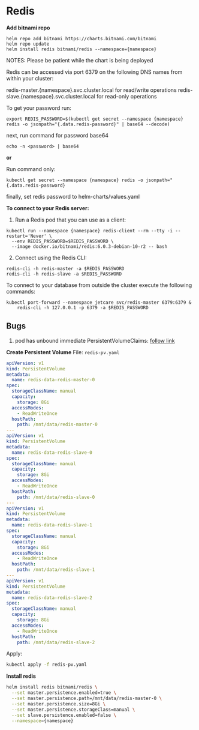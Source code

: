 # Redis

**Add bitnami repo**

```none
helm repo add bitnami https://charts.bitnami.com/bitnami
helm repo update
helm install redis bitnami/redis --namespace={namespace}
```

NOTES: Please be patient while the chart is being deployed

Redis can be accessed via port 6379 on the following DNS names from within your cluster:

redis-master.{namespace}.svc.cluster.local for read/write operations
redis-slave.{namespace}.svc.cluster.local for read-only operations

To get your password run:

```none
export REDIS_PASSWORD=$(kubectl get secret --namespace {namespace} redis -o jsonpath="{.data.redis-password}" | base64 --decode)
```

next, run command for password base64

```none
echo -n <password> | base64
```

**or**

Run command only:

```none
kubectl get secret --namespace {namespace} redis -o jsonpath="{.data.redis-password}
```

finally, set redis password to helm-charts/values.yaml

**To connect to your Redis server:**

1. Run a Redis pod that you can use as a client:

```none
kubectl run --namespace {namespace} redis-client --rm --tty -i --restart='Never' \
  --env REDIS_PASSWORD=$REDIS_PASSWORD \
  --image docker.io/bitnami/redis:6.0.3-debian-10-r2 -- bash
```

2. Connect using the Redis CLI:

```none
redis-cli -h redis-master -a $REDIS_PASSWORD
redis-cli -h redis-slave -a $REDIS_PASSWORD
```

To connect to your database from outside the cluster execute the following commands:

```none
kubectl port-forward --namespace jetcare svc/redis-master 6379:6379 &
    redis-cli -h 127.0.0.1 -p 6379 -a $REDIS_PASSWORD
```

## Bugs

1. pod has unbound immediate PersistentVolumeClaims: [follow link](https://medium.com/@thanawitsupinnapong/setting-up-redis-in-kubernetes-with-helm-and-manual-persistent-volume-f1d52fa1919f)

**Create Persistent Volume**
File: `redis-pv.yaml`

```yaml
apiVersion: v1
kind: PersistentVolume
metadata:
  name: redis-data-redis-master-0
spec:
  storageClassName: manual
  capacity:
    storage: 8Gi
  accessModes:
    - ReadWriteOnce
  hostPath:
    path: /mnt/data/redis-master-0
---
apiVersion: v1
kind: PersistentVolume
metadata:
  name: redis-data-redis-slave-0
spec:
  storageClassName: manual
  capacity:
    storage: 8Gi
  accessModes:
    - ReadWriteOnce
  hostPath:
    path: /mnt/data/redis-slave-0
---
apiVersion: v1
kind: PersistentVolume
metadata:
  name: redis-data-redis-slave-1
spec:
  storageClassName: manual
  capacity:
    storage: 8Gi
  accessModes:
    - ReadWriteOnce
  hostPath:
    path: /mnt/data/redis-slave-1
---
apiVersion: v1
kind: PersistentVolume
metadata:
  name: redis-data-redis-slave-2
spec:
  storageClassName: manual
  capacity:
    storage: 8Gi
  accessModes:
    - ReadWriteOnce
  hostPath:
    path: /mnt/data/redis-slave-2
```

Apply:

```sh
kubectl apply -f redis-pv.yaml
```

**Install redis**

```sh
helm install redis bitnami/redis \
  --set master.persistence.enabled=true \
  --set master.persistence.path=/mnt/data/redis-master-0 \
  --set master.persistence.size=8Gi \
  --set master.persistence.storageClass=manual \
  --set slave.persistence.enabled=false \
  --namespace={namespace}
```
